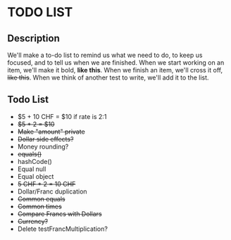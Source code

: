 # TODO LIST

## Description
We'll make a to-do list to remind us what we need to do, to keep us focused, and to tell us
when we are finished. When we start working on an item, we'll make it bold, __like this__. When
we finish an item, we'll cross it off, <s>like this</s>. When we think of another test to write, we'll add
it to the list.

## Todo List

+ $5 + 10 CHF = $10 if rate is 2:1
+ <s>$5 * 2 = $10</s>
+ <s>Make "amount" private</s>
+ <s>Dollar side effects?</s>
+ Money rounding?
+ <s>equals()</s>
+ hashCode()
+ Equal null
+ Equal object
+ <s>5 CHF * 2 = 10 CHF</s>
+ Dollar/Franc duplication
+ <s>Common equals</s>
+ <s>Common times</s>
+ <s>Compare Francs with Dollars</s>
+ <s>Currency?</s>
+ Delete testFrancMultiplication?